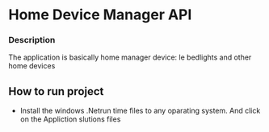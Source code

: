 # Home Device Manager API

### Description
The application is basically home manager device: le 
bedlights and other home devices

## How to run project
- Install the windows .Netrun time files to any 
  oparating system.
  And click on the Appliction slutions files
